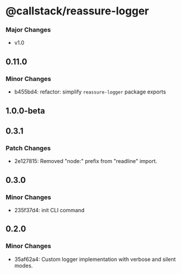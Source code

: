 # @callstack/reassure-logger

### Major Changes

- v1.0

## 0.11.0

### Minor Changes

- b455bd4: refactor: simplify `reassure-logger` package exports

## 1.0.0-beta

## 0.3.1

### Patch Changes

- 2e127815: Removed "node:" prefix from "readline" import.

## 0.3.0

### Minor Changes

- 235f37d4: init CLI command

## 0.2.0

### Minor Changes

- 35af62a4: Custom logger implementation with verbose and silent modes.
